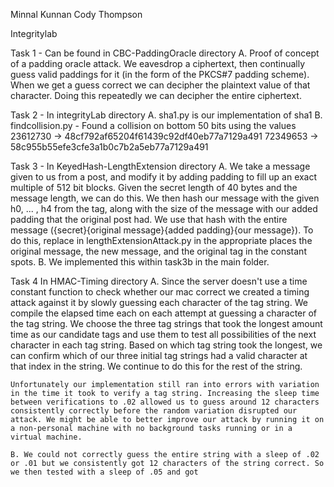 Minnal Kunnan
Cody Thompson

Integritylab


Task 1 - Can be found in CBC-PaddingOracle directory
	A. Proof of concept of a padding oracle attack. We eavesdrop a ciphertext, then continually guess valid paddings for it (in the form of the PKCS#7 padding scheme). When we get a guess correct we can decipher the plaintext value of that character. Doing this repeatedly we can decipher the entire ciphertext.

Task 2 - In integrityLab directory
	A. sha1.py is our implementation of sha1
	B. findcollision.py - Found a collision on bottom 50 bits using the values
	23612730 -> 48cf792af65204f61439c92df40eb77a7129a491
	72349653 -> 58c955b55efe3cfe3a1b0c7b2a5eb77a7129a491

Task 3 - In KeyedHash-LengthExtension directory
	A. We take a message given to us from a post, and modify it by adding padding to fill up an exact multiple of 512 bit blocks. Given the secret length of 40 bytes and the message length, we can do this. We then hash our message with the given h0, ... , h4 from the tag, along with the size of the message with our added padding that the original post had. We use that hash with the entire message ({secret}{original message}{added padding}{our message}). To do this, replace in lengthExtensionAttack.py in the appropriate places the original message, the new message, and the original tag in the constant spots.
	B. We implemented this within task3b in the main folder.

Task 4 In HMAC-Timing directory
	A. Since the server doesn't use a time constant function to check whether our mac correct we created a timing attack against it by slowly guessing each character of the tag string. We compile the elapsed time each on each attempt at guessing a character of the tag string. We choose the three tag strings that took the longest amount time as our candidate tags and use them to test all possibilities of the next character in each tag string. Based on which tag string took the longest, we can confirm which of our three initial tag strings had a valid character at that index in the string. We continue to do this for the rest of the string. 

	Unfortunately our implementation still ran into errors with variation in the time it took to verify a tag string. Increasing the sleep time between verifications to .02 allowed us to guess around 12 characters consistently correctly before the random variation disrupted our attack. We might be able to better improve our attack by running it on a non-personal machine with no background tasks running or in a virtual machine.

	B. We could not correctly guess the entire string with a sleep of .02 or .01 but we consistently got 12 characters of the string correct. So we then tested with a sleep of .05 and got 